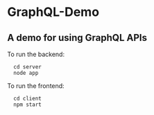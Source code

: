 # GraphQL-Demo
## A demo for using GraphQL APIs
To run the backend: 
```
  cd server
  node app
```
To run the frontend:
```
  cd client
  npm start
```
